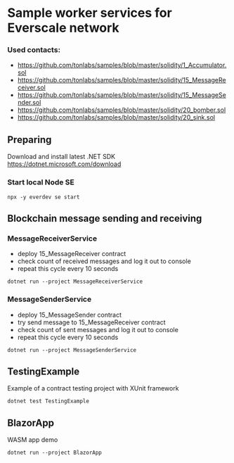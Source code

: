 ﻿# Sample worker services for Everscale network

### Used contacts:

- https://github.com/tonlabs/samples/blob/master/solidity/1_Accumulator.sol
- https://github.com/tonlabs/samples/blob/master/solidity/15_MessageReceiver.sol
- https://github.com/tonlabs/samples/blob/master/solidity/15_MessageSender.sol
- https://github.com/tonlabs/samples/blob/master/solidity/20_bomber.sol
- https://github.com/tonlabs/samples/blob/master/solidity/20_sink.sol

## Preparing

Download and install latest .NET SDK https://dotnet.microsoft.com/download

### Start local Node SE

```
npx -y everdev se start
```

## Blockchain message sending and receiving

### MessageReceiverService

- deploy 15_MessageReceiver contract
- check count of received messages and log it out to console
- repeat this cycle every 10 seconds

```shell
dotnet run --project MessageReceiverService
```

### MessageSenderService

- deploy 15_MessageSender contract
- try send message to 15_MessageReceiver contract
- check count of sent messages and log it out to console
- repeat this cycle every 10 seconds

```shell
dotnet run --project MessageSenderService
```

## TestingExample

Example of a contract testing project with XUnit framework

```shell
dotnet test TestingExample
```

## BlazorApp

WASM app demo

```shell
dotnet run --project BlazorApp
```
